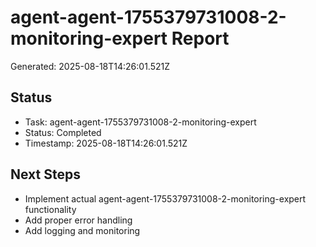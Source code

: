 # agent-agent-1755379731008-2-monitoring-expert Report

Generated: 2025-08-18T14:26:01.521Z

## Status
- Task: agent-agent-1755379731008-2-monitoring-expert
- Status: Completed
- Timestamp: 2025-08-18T14:26:01.521Z

## Next Steps
- Implement actual agent-agent-1755379731008-2-monitoring-expert functionality
- Add proper error handling
- Add logging and monitoring
